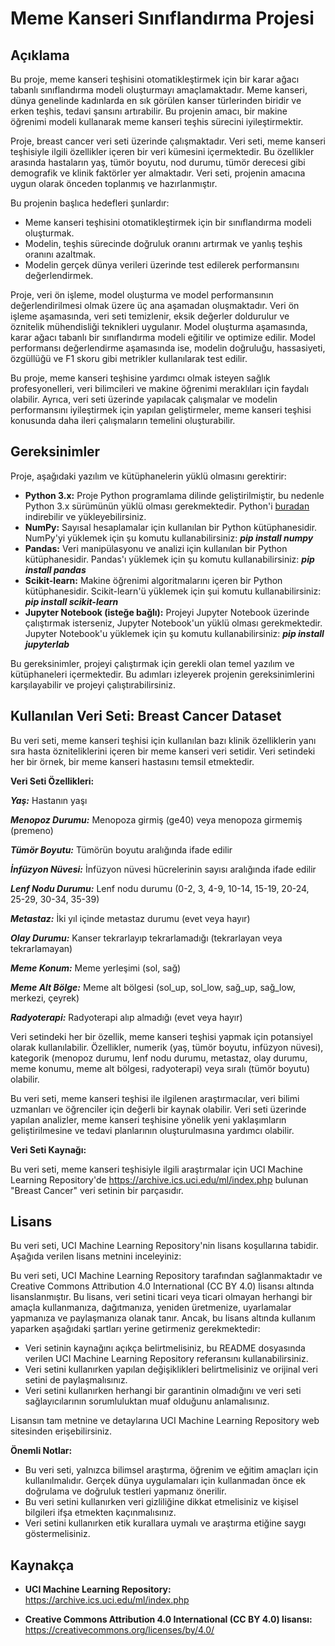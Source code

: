 # Meme Kanseri Sınıflandırma Projesi

## Açıklama

Bu proje, meme kanseri teşhisini otomatikleştirmek için bir karar ağacı tabanlı sınıflandırma modeli oluşturmayı amaçlamaktadır. Meme kanseri, dünya genelinde kadınlarda en sık görülen kanser türlerinden biridir ve erken teşhis, tedavi şansını artırabilir. Bu projenin amacı, bir makine öğrenimi modeli kullanarak meme kanseri teşhis sürecini iyileştirmektir.

Proje, breast cancer veri seti üzerinde çalışmaktadır. Veri seti, meme kanseri teşhisiyle ilgili özellikler içeren bir veri kümesini içermektedir. Bu özellikler arasında hastaların yaş, tümör boyutu, nod durumu, tümör derecesi gibi demografik ve klinik faktörler yer almaktadır. Veri seti, projenin amacına uygun olarak önceden toplanmış ve hazırlanmıştır.

Bu projenin başlıca hedefleri şunlardır:
- Meme kanseri teşhisini otomatikleştirmek için bir sınıflandırma modeli oluşturmak.
- Modelin, teşhis sürecinde doğruluk oranını artırmak ve yanlış teşhis oranını azaltmak.
- Modelin gerçek dünya verileri üzerinde test edilerek performansını değerlendirmek.

Proje, veri ön işleme, model oluşturma ve model performansının değerlendirilmesi olmak üzere üç ana aşamadan oluşmaktadır. Veri ön işleme aşamasında, veri seti temizlenir, eksik değerler doldurulur ve öznitelik mühendisliği teknikleri uygulanır. Model oluşturma aşamasında, karar ağacı tabanlı bir sınıflandırma modeli eğitilir ve optimize edilir. Model performansı değerlendirme aşamasında ise, modelin doğruluğu, hassasiyeti, özgüllüğü ve F1 skoru gibi metrikler kullanılarak test edilir.

Bu proje, meme kanseri teşhisine yardımcı olmak isteyen sağlık profesyonelleri, veri bilimcileri ve makine öğrenimi meraklıları için faydalı olabilir. Ayrıca, veri seti üzerinde yapılacak çalışmalar ve modelin performansını iyileştirmek için yapılan geliştirmeler, meme kanseri teşhisi konusunda daha ileri çalışmaların temelini oluşturabilir.

## Gereksinimler

Proje, aşağıdaki yazılım ve kütüphanelerin yüklü olmasını gerektirir:

- **Python 3.x:** Proje Python programlama dilinde geliştirilmiştir, bu nedenle Python 3.x sürümünün yüklü olması gerekmektedir. Python'i [buradan](https://www.python.org/downloads/) indirebilir ve yükleyebilirsiniz.
- **NumPy:** Sayısal hesaplamalar için kullanılan bir Python kütüphanesidir. NumPy'yi yüklemek için şu komutu kullanabilirsiniz: ***pip install numpy***
- **Pandas:** Veri manipülasyonu ve analizi için kullanılan bir Python kütüphanesidir. Pandas'ı yüklemek için şu komutu kullanabilirsiniz: ***pip install pandas***
- **Scikit-learn:** Makine öğrenimi algoritmalarını içeren bir Python kütüphanesidir. Scikit-learn'ü yüklemek için şui komutu kullanabilirsiniz: ***pip install scikit-learn***
- **Jupyter Notebook (isteğe bağlı):** Projeyi Jupyter Notebook üzerinde çalıştırmak isterseniz, Jupyter Notebook'un yüklü olması gerekmektedir. Jupyter Notebook'u yüklemek için şu komutu kullanabilirsiniz: ***pip install jupyterlab***

Bu gereksinimler, projeyi çalıştırmak için gerekli olan temel yazılım ve kütüphaneleri içermektedir. Bu adımları izleyerek projenin gereksinimlerini karşılayabilir ve projeyi çalıştırabilirsiniz.

## Kullanılan Veri Seti: Breast Cancer Dataset

Bu veri seti, meme kanseri teşhisi için kullanılan bazı klinik özelliklerin yanı sıra hasta özniteliklerini içeren bir meme kanseri veri setidir. Veri setindeki her bir örnek, bir meme kanseri hastasını temsil etmektedir.

**Veri Seti Özellikleri:**

***Yaş:*** Hastanın yaşı

***Menopoz Durumu:*** Menopoza girmiş (ge40) veya menopoza girmemiş (premeno)

***Tümör Boyutu:*** Tümörün boyutu aralığında ifade edilir

***İnfüzyon Nüvesi:*** İnfüzyon nüvesi hücrelerinin sayısı aralığında ifade edilir

***Lenf Nodu Durumu:*** Lenf nodu durumu (0-2, 3, 4-9, 10-14, 15-19, 20-24, 25-29, 30-34, 35-39)

***Metastaz:*** İki yıl içinde metastaz durumu (evet veya hayır)

***Olay Durumu:*** Kanser tekrarlayıp tekrarlamadığı (tekrarlayan veya tekrarlamayan)

***Meme Konum:*** Meme yerleşimi (sol, sağ)

***Meme Alt Bölge:*** Meme alt bölgesi (sol_up, sol_low, sağ_up, sağ_low, merkezi, çeyrek)

***Radyoterapi:*** Radyoterapi alıp almadığı (evet veya hayır)

Veri setindeki her bir özellik, meme kanseri teşhisi yapmak için potansiyel olarak kullanılabilir. Özellikler, numerik (yaş, tümör boyutu, infüzyon nüvesi), kategorik (menopoz durumu, lenf nodu durumu, metastaz, olay durumu, meme konumu, meme alt bölgesi, radyoterapi) veya sıralı (tümör boyutu) olabilir.

Bu veri seti, meme kanseri teşhisi ile ilgilenen araştırmacılar, veri bilimi uzmanları ve öğrenciler için değerli bir kaynak olabilir. Veri seti üzerinde yapılan analizler, meme kanseri teşhisine yönelik yeni yaklaşımların geliştirilmesine ve tedavi planlarının oluşturulmasına yardımcı olabilir.

**Veri Seti Kaynağı:**

Bu veri seti, meme kanseri teşhisiyle ilgili araştırmalar için UCI Machine Learning Repository'de https://archive.ics.uci.edu/ml/index.php bulunan "Breast Cancer" veri setinin bir parçasıdır.

## Lisans

Bu veri seti, UCI Machine Learning Repository'nin lisans koşullarına tabidir. Aşağıda verilen lisans metnini inceleyiniz:

Bu veri seti, UCI Machine Learning Repository tarafından sağlanmaktadır ve Creative Commons Attribution 4.0 International (CC BY 4.0) lisansı altında lisanslanmıştır. Bu lisans, veri setini ticari veya ticari olmayan herhangi bir amaçla kullanmanıza, dağıtmanıza, yeniden üretmenize, uyarlamalar yapmanıza ve paylaşmanıza olanak tanır. Ancak, bu lisans altında kullanım yaparken aşağıdaki şartları yerine getirmeniz gerekmektedir:

- Veri setinin kaynağını açıkça belirtmelisiniz, bu README dosyasında verilen UCI Machine Learning Repository referansını kullanabilirsiniz.
- Veri setini kullanırken yapılan değişiklikleri belirtmelisiniz ve orijinal veri setini de paylaşmalısınız.
- Veri setini kullanırken herhangi bir garantinin olmadığını ve veri seti sağlayıcılarının sorumluluktan muaf olduğunu anlamalısınız.

Lisansın tam metnine ve detaylarına UCI Machine Learning Repository web sitesinden erişebilirsiniz.

**Önemli Notlar:**

- Bu veri seti, yalnızca bilimsel araştırma, öğrenim ve eğitim amaçları için kullanılmalıdır. Gerçek dünya uygulamaları için kullanmadan önce ek doğrulama ve doğruluk testleri yapmanız önerilir.
- Bu veri setini kullanırken veri gizliliğine dikkat etmelisiniz ve kişisel bilgileri ifşa etmekten kaçınmalısınız.
- Veri setini kullanırken etik kurallara uymalı ve araştırma etiğine saygı göstermelisiniz.

## Kaynakça

- **UCI Machine Learning Repository:** https://archive.ics.uci.edu/ml/index.php

- **Creative Commons Attribution 4.0 International (CC BY 4.0) lisansı:** https://creativecommons.org/licenses/by/4.0/






